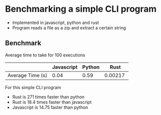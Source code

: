 # Benchmarking a simple CLI program

* Implemented in javascript, python and rust
* Program reads a file as a zip and extract a certain string

## **Benchmark**

Average time to take for 100 executions

|                  | Javascript | Python | Rust      |
| ---------------- | ---------- | ------ | --------- |
| Average Time (s) | 0.04       | 0.59   | 0.00217  |

For this simple CLI program

* Rust is 271 times faster than python
* Rust is 18.4 times faster than javascript
* Javascript is 14.75 faster than python
